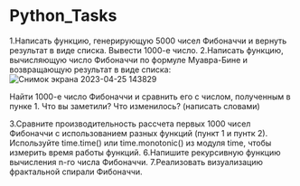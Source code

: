 # Python_Tasks
1.Написать функцию, генерирующую 5000 чисел Фибоначчи и вернуть результат в виде списка. Вывести 1000-е число. 
2.Написать функцию, вычисляющую число Фибоначчи по формуле Муавра-Бине и возвращающую результат в виде списка:
![Снимок экрана 2023-04-25 143829](https://user-images.githubusercontent.com/79037293/234265299-03b1e289-ac84-4bc9-a06f-aceb3be8dfee.png)

Найти 1000-е число Фибоначчи и сравнить его с числом, полученным в пунке 1. Что вы заметили? Что изменилось? (написать словами)

3.Сравните производительность рассчета первых 1000 чисел Фибоначчи с использованием разных функций (пункт 1 и пунтк 2). Используйте time.time() или time.monotonic() из модуля time, чтобы измерить время работы функций.
6.Напишите рекурсивную функцию вычисления n-го числа Фибоначчи. 
7.Реализовать визуализацию фрактальной спирали Фибоначчи.
